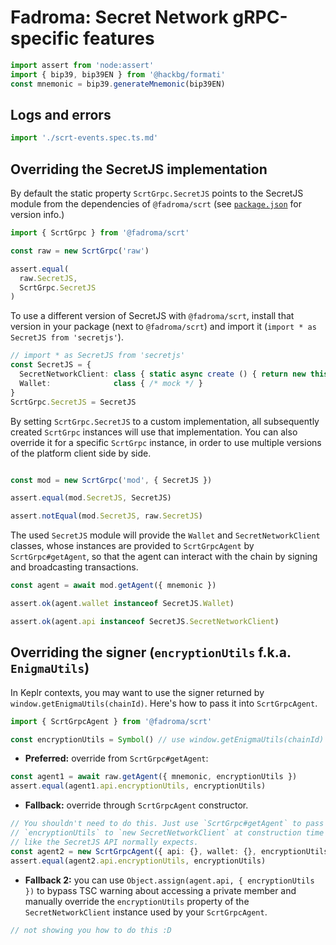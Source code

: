 # Fadroma: Secret Network gRPC-specific features

```typescript
import assert from 'node:assert'
import { bip39, bip39EN } from '@hackbg/formati'
const mnemonic = bip39.generateMnemonic(bip39EN)
```

## Logs and errors

```typescript
import './scrt-events.spec.ts.md'
```

## Overriding the SecretJS implementation

By default the static property `ScrtGrpc.SecretJS` points to the SecretJS module from the
dependencies of `@fadroma/scrt` (see [`package.json`](./package.json) for version info.)

```typescript
import { ScrtGrpc } from '@fadroma/scrt'

const raw = new ScrtGrpc('raw')

assert.equal(
  raw.SecretJS,
  ScrtGrpc.SecretJS
)
```

To use a different version of SecretJS with `@fadroma/scrt`, install that version in your
package (next to `@fadroma/scrt`) and import it (`import * as SecretJS from 'secretjs'`).

```typescript
// import * as SecretJS from 'secretjs'
const SecretJS = {
  SecretNetworkClient: class { static async create () { return new this () } }
  Wallet:              class { /* mock */ }
}
ScrtGrpc.SecretJS = SecretJS
```

By setting `ScrtGrpc.SecretJS` to a custom implementation, all subsequently created `ScrtGrpc`
instances will use that implementation. You can also override it for a specific `ScrtGrpc`
instance, in order to use multiple versions of the platform client side by side.

```typescript

const mod = new ScrtGrpc('mod', { SecretJS })

assert.equal(mod.SecretJS, SecretJS)

assert.notEqual(mod.SecretJS, raw.SecretJS)
```

The used `SecretJS` module will provide the `Wallet` and `SecretNetworkClient` classes,
whose instances are provided to `ScrtGrpcAgent` by `ScrtGrpc#getAgent`, so that the agent
can interact with the chain by signing and broadcasting transactions.

```typescript
const agent = await mod.getAgent({ mnemonic })

assert.ok(agent.wallet instanceof SecretJS.Wallet)

assert.ok(agent.api instanceof SecretJS.SecretNetworkClient)
```

## Overriding the signer (`encryptionUtils` f.k.a. `EnigmaUtils`)

In Keplr contexts, you may want to use the signer returned by `window.getEnigmaUtils(chainId)`.
Here's how to pass it into `ScrtGrpcAgent`.

```typescript
import { ScrtGrpcAgent } from '@fadroma/scrt'

const encryptionUtils = Symbol() // use window.getEnigmaUtils(chainId) to get this
```

* **Preferred:** override from `ScrtGrpc#getAgent`:

```typescript
const agent1 = await raw.getAgent({ mnemonic, encryptionUtils })
assert.equal(agent1.api.encryptionUtils, encryptionUtils)
```

* **Fallback:** override through `ScrtGrpcAgent` constructor.

```typescript
// You shouldn't need to do this. Just use `ScrtGrpc#getAgent` to pass
// `encryptionUtils` to `new SecretNetworkClient` at construction time
// like the SecretJS API normally expects.
const agent2 = new ScrtGrpcAgent({ api: {}, wallet: {}, encryptionUtils })
assert.equal(agent2.api.encryptionUtils, encryptionUtils)
```

* **Fallback 2:** you can use `Object.assign(agent.api, { encryptionUtils })`
  to bypass TSC warning about accessing a private member and manually override
  the `encryptionUtils` property of the `SecretNetworkClient` instance used
  by your `ScrtGrpcAgent`.

```typescript
// not showing you how to do this :D
```
